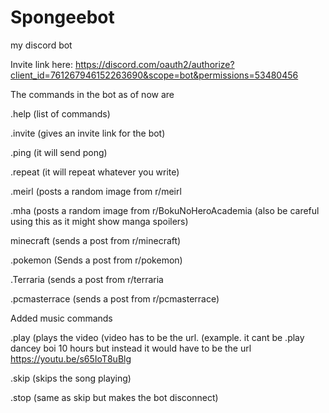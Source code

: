 # Spongeebot
my discord bot

Invite link here: https://discord.com/oauth2/authorize?client_id=761267946152263690&scope=bot&permissions=53480456



The commands in the bot as of now are

.help (list of commands)

.invite (gives an invite link for the bot)

.ping (it will send pong)

.repeat (it will repeat whatever you write)

.meirl (posts a random image from r/meirl

.mha (posts a random image from r/BokuNoHeroAcademia (also be careful using this as it might show manga spoilers)

minecraft (sends a post from r/minecraft)

.pokemon (Sends a post from r/pokemon)

.Terraria (sends a post from r/terraria

.pcmasterrace (sends a post from r/pcmasterrace)

Added music commands

.play (plays the video (video has to be the url. (example. it cant be .play dancey boi 10 hours but instead it would have to be the url https://youtu.be/s65IoT8uBlg 

.skip (skips the song playing)

.stop (same as skip but makes the bot disconnect)
